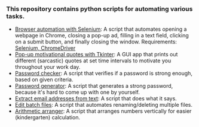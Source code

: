 ### This repository contains python scripts for automating various tasks.

- [Browser automation with Selenium](https://github.com/lorenanda/task-automation/blob/master/browser_automation.py): A script that automates opening a webpage in Chrome, closing a pop-up ad, filling in a text field, clicking on a submit button, and finally closing the window. Requirements: [Selenium, ChromeDriver](https://selenium-python.readthedocs.io/installation.html) 
- [Pop-up motivational quotes with Tkinter](https://github.com/lorenanda/task-automation/blob/master/work_motivation_reminder.py): A GUI app that prints out different (sarcastic) quotes at set time intervals to motivate you throughout your work day.
- [Password checker](https://github.com/lorenanda/task-automation/blob/master/strong_password.py): A script that verifies if a password is strong enough, based on given criteria.
- [Password generator](https://github.com/lorenanda/task-automation/blob/master/password_generator.py): A script that generates a strong password, because it's hard to come up with one by yourself.
- [Extract email addresses from text](https://github.com/lorenanda/task-automation/blob/master/extract_email.py): A script that does what it says.
- [Edit batch files](https://github.com/lorenanda/task-automation/tree/master/edit_batch_files): A script that automates renaming/deleting multiple files.
- [Arithmetic arranger](https://github.com/lorenanda/task-automation/tree/master/arithmetic_arranger): A script that arranges numbers vertically for easier (kindergarten) calculation.
